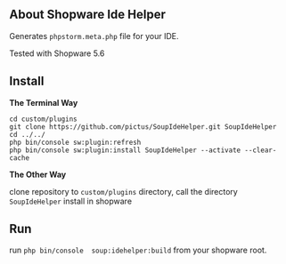 ## About Shopware Ide Helper
Generates `phpstorm.meta.php` file for your IDE.

Tested with Shopware 5.6

## Install

**The Terminal Way**
```
cd custom/plugins
git clone https://github.com/pictus/SoupIdeHelper.git SoupIdeHelper
cd ../../
php bin/console sw:plugin:refresh
php bin/console sw:plugin:install SoupIdeHelper --activate --clear-cache
```
**The Other Way**

clone repository to `custom/plugins` directory, call the directory `SoupIdeHelper`
install in shopware

## Run
run `php bin/console  soup:idehelper:build` from your shopware root.